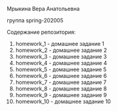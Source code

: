 Мрыкина Вера Анатольевна

группа spring-202005

Содержание репозитория:
1. homework_1 - домашнее задание 1
2. homework_2 - домашнее задание 2
3. homework_3 - домашнее задание 3
4. homework_4 - домашнее задание 4
5. homework_5 - домашнее задание 5
6. homework_6 - домашнее задание 6
7. homework_7 - домашнее задание 7
8. homework_8 - домашнее задание 8
9. homework_9 - домашнее задание 9
10. homework_10 - домашнее задание 10
